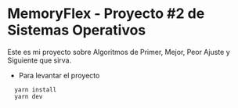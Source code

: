 # MemoryFlex - Proyecto #2 de Sistemas Operativos 
Este es mi proyecto sobre Algoritmos de Primer, Mejor, Peor Ajuste y Siguiente que sirva. 
* Para levantar el proyecto
```
  yarn install
  yarn dev
```